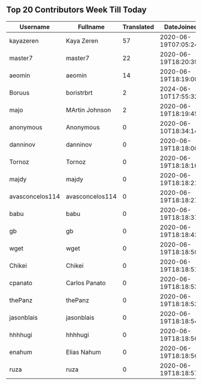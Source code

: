 ## Top 20 Contributors Week Till Today ##
|Username|Fullname|Translated|DateJoined|Language|
|--------|--------|----------|----------|-------|
|kayazeren|Kaya Zeren|57|2020-06-19T07:05:24Z|tr|
|master7|master7|22|2020-06-19T18:20:39.|pl|
|aeomin|aeomin|14|2020-06-19T18:19:00Z|zh_Hans|
|Boruus|boristrbrt|2|2024-06-10T17:55:32.||
|majo|MArtin Johnson|2|2020-06-19T18:19:45Z|sv|
|anonymous|Anonymous|0|2020-06-10T18:34:14.||
|danninov|danninov|0|2020-06-19T18:18:00.||
|Tornoz|Tornoz|0|2020-06-19T18:18:16.||
|majdy|majdy|0|2020-06-19T18:18:21.||
|avasconcelos114|avasconcelos114|0|2020-06-19T18:18:27Z||
|babu|babu|0|2020-06-19T18:18:37.||
|gb|gb|0|2020-06-19T18:18:43.||
|wget|wget|0|2020-06-19T18:18:50Z|ro|
|Chikei|Chikei|0|2020-06-19T18:18:51Z|zh_Hant|
|cpanato|Carlos Panato|0|2020-06-19T18:18:53Z||
|thePanz|thePanz|0|2020-06-19T18:18:53Z||
|jasonblais|jasonblais|0|2020-06-19T18:18:54Z||
|hhhhugi|hhhhugi|0|2020-06-19T18:18:56.||
|enahum|Elias  Nahum|0|2020-06-19T18:18:56Z|es|
|ruza|ruza|0|2020-06-19T18:18:57.||
